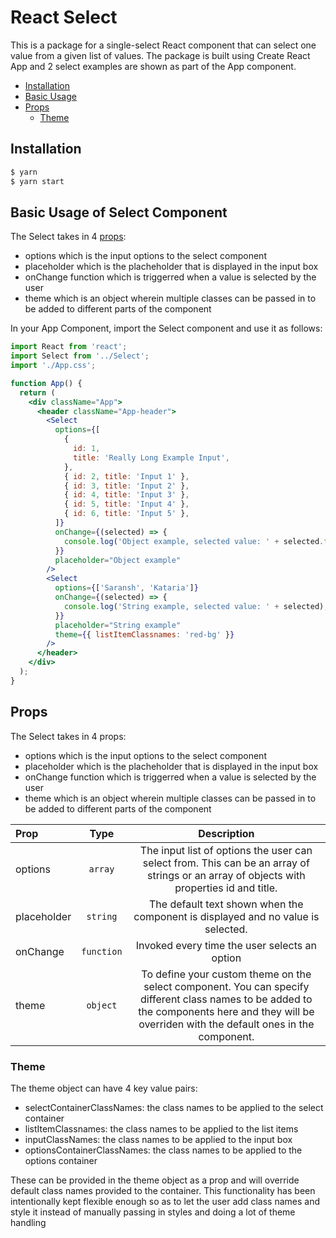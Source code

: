 # React Select

This is a package for a single-select React component that can select one value from a given list of values.
The package is built using Create React App and 2 select examples are shown as part of the App component.

- [Installation](#installation)
- [Basic Usage](#basic-usage)
- [Props](#props)
  - [Theme](#theme)

## Installation

```bash
$ yarn
$ yarn start
```

## Basic Usage of Select Component

The Select takes in 4 [props](#props):

- options which is the input options to the select component
- placeholder which is the placheholder that is displayed in the input box
- onChange function which is triggerred when a value is selected by the user
- theme which is an object wherein multiple classes can be passed in to be added to different parts of the component

In your App Component, import the Select component and use it as follows:

```jsx
import React from 'react';
import Select from '../Select';
import './App.css';

function App() {
  return (
    <div className="App">
      <header className="App-header">
        <Select
          options={[
            {
              id: 1,
              title: 'Really Long Example Input',
            },
            { id: 2, title: 'Input 1' },
            { id: 3, title: 'Input 2' },
            { id: 4, title: 'Input 3' },
            { id: 5, title: 'Input 4' },
            { id: 6, title: 'Input 5' },
          ]}
          onChange={(selected) => {
            console.log('Object example, selected value: ' + selected.title);
          }}
          placeholder="Object example"
        />
        <Select
          options={['Saransh', 'Kataria']}
          onChange={(selected) => {
            console.log('String example, selected value: ' + selected);
          }}
          placeholder="String example"
          theme={{ listItemClassnames: 'red-bg' }}
        />
      </header>
    </div>
  );
}
```

## Props

The Select takes in 4 props:

- options which is the input options to the select component
- placeholder which is the placheholder that is displayed in the input box
- onChange function which is triggerred when a value is selected by the user
- theme which is an object wherein multiple classes can be passed in to be added to different parts of the component

| Prop        |    Type    |                                                                                           Description                                                                                            |
| :---------- | :--------: | :----------------------------------------------------------------------------------------------------------------------------------------------------------------------------------------------: |
| options     |  `array`   |                             The input list of options the user can select from. This can be an array of strings or an array of objects with properties id and title.                             |
| placeholder |  `string`  |                                                         The default text shown when the component is displayed and no value is selected.                                                         |
| onChange    | `function` |                                                                          Invoked every time the user selects an option                                                                           |
| theme       |  `object`  | To define your custom theme on the select component. You can specify different class names to be added to the components here and they will be overriden with the default ones in the component. |

### Theme

The theme object can have 4 key value pairs:

- selectContainerClassNames: the class names to be applied to the select container
- listItemClassnames: the class names to be applied to the list items
- inputClassNames: the class names to be applied to the input box
- optionsContainerClassNames: the class names to be applied to the options container

These can be provided in the theme object as a prop and will override default class names provided to the container. This functionality has been intentionally kept flexible enough so as to let the user add class names and style it instead of manually passing in styles and doing a lot of theme handling
